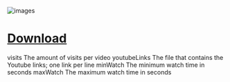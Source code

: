 ![images](https://github.com/user-attachments/assets/d99eeef1-90dc-4ed0-a094-714fa086960d)

# [Download](https://github.com/Mufsakef/Youtube_Viewer_bot)

visits The amount of visits per video
youtubeLinks The file that contains the Youtube links; one link per line
minWatch The minimum watch time in seconds
maxWatch The maximum watch time in seconds
